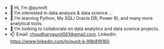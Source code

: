 - 👋 Hi, I’m @punnitt
- 👀 I’m interested in data analysis & data science ...
- 🌱 I’m learning Python, My SQL/ Oracle DB, Power BI, and many more analytical tools.
- 💞️ I’m looking to collaborate on data analytics and data science projects. 
- 📫 Email: choudharypunit001@gmail.com, Linkedin: https://www.linkedin.com/in/punit-k-99b818160

<!---
punnitt/punnitt is a ✨ special ✨ repository because its `README.md` (this file) appears on your GitHub profile.
You can click the Preview link to take a look at your changes.
--->
